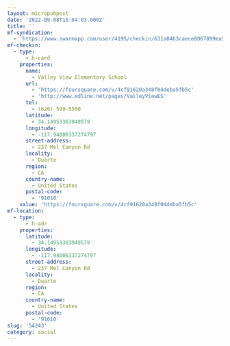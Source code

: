 ```yaml
---
layout: micropubpost
date: '2022-09-08T15:04:03.000Z'
title: ''
mf-syndication:
  - 'https://www.swarmapp.com/user/4195/checkin/631a0463caece0067899ea5c'
mf-checkin:
  - type:
      - h-card
    properties:
      name:
        - Valley View Elementary School
      url:
        - 'https://foursquare.com/v/4cf91620a348f04deba5fb5c'
        - 'http://www.edline.net/pages/ValleyViewES'
      tel:
        - (626) 599-5500
      latitude:
        - 34.14953363949579
      longitude:
        - -117.94006337274797
      street-address:
        - 237 Mel Canyon Rd
      locality:
        - Duarte
      region:
        - CA
      country-name:
        - United States
      postal-code:
        - '91010'
    value: 'https://foursquare.com/v/4cf91620a348f04deba5fb5c'
mf-location:
  - type:
      - h-adr
    properties:
      latitude:
        - 34.14953363949579
      longitude:
        - -117.94006337274797
      street-address:
        - 237 Mel Canyon Rd
      locality:
        - Duarte
      region:
        - CA
      country-name:
        - United States
      postal-code:
        - '91010'
slug: '54243'
category: social
---
```

